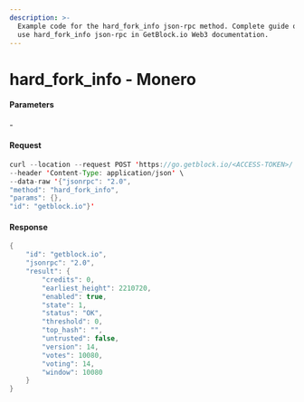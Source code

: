 ```yaml
---
description: >-
  Example code for the hard_fork_info json-rpc method. Сomplete guide on how to
  use hard_fork_info json-rpc in GetBlock.io Web3 documentation.
---
```


# hard\_fork\_info - Monero

#### Parameters

\-

#### Request

```java
curl --location --request POST 'https://go.getblock.io/<ACCESS-TOKEN>/' \
--header 'Content-Type: application/json' \
--data-raw '{"jsonrpc": "2.0",
"method": "hard_fork_info",
"params": {},
"id": "getblock.io"}'
```

#### Response

```java
{
    "id": "getblock.io",
    "jsonrpc": "2.0",
    "result": {
        "credits": 0,
        "earliest_height": 2210720,
        "enabled": true,
        "state": 1,
        "status": "OK",
        "threshold": 0,
        "top_hash": "",
        "untrusted": false,
        "version": 14,
        "votes": 10080,
        "voting": 14,
        "window": 10080
    }
}
```
